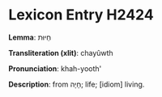 # Lexicon Entry H2424

**Lemma**: חַיּוּת

**Transliteration (xlit)**: chayûwth

**Pronunciation**: khah-yooth'

**Description**:
from חָיָה; life; [idiom] living.
